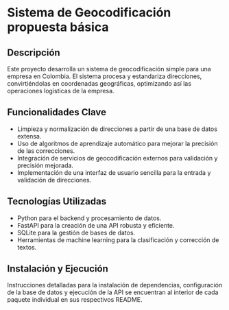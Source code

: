 # Sistema de Geocodificación propuesta básica

## Descripción
Este proyecto desarrolla un sistema de geocodificación simple para una empresa en Colombia. El sistema procesa y estandariza direcciones, convirtiéndolas en coordenadas geográficas, optimizando así las operaciones logísticas de la empresa.

## Funcionalidades Clave
- Limpieza y normalización de direcciones a partir de una base de datos extensa.
- Uso de algoritmos de aprendizaje automático para mejorar la precisión de las correcciones.
- Integración de servicios de geocodificación externos para validación y precisión mejorada.
- Implementación de una interfaz de usuario sencilla para la entrada y validación de direcciones.

## Tecnologías Utilizadas
- Python para el backend y procesamiento de datos.
- FastAPI para la creación de una API robusta y eficiente.
- SQLite para la gestión de bases de datos.
- Herramientas de machine learning para la clasificación y corrección de textos.

## Instalación y Ejecución
Instrucciones detalladas para la instalación de dependencias, configuración de la base de datos y ejecución de la API se encuentran al interior de cada paquete individual en sus respectivos README.

